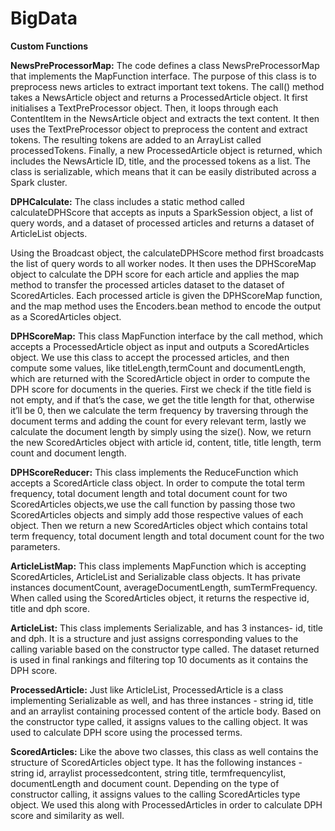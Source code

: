 # BigData


**Custom Functions**

**NewsPreProcessorMap:** The code defines a class NewsPreProcessorMap that implements the MapFunction interface. The purpose of this class is to preprocess news articles to extract important text tokens.
The call() method takes a NewsArticle object and returns a ProcessedArticle object. It first initialises a TextPreProcessor object. Then, it loops through each ContentItem in the NewsArticle object and extracts the text content. It then uses the TextPreProcessor object to preprocess the content and extract tokens. The resulting tokens are added to an ArrayList called processedTokens. Finally, a new ProcessedArticle object is returned, which includes the NewsArticle ID, title, and the processed tokens as a list.
The class is serializable, which means that it can be easily distributed across a Spark cluster. 

**DPHCalculate:** The class includes a static method called calculateDPHScore that accepts as inputs a SparkSession object, a list of query words, and a dataset of processed articles and returns a dataset of ArticleList objects.

Using the Broadcast object, the calculateDPHScore method first broadcasts the list of query words to all worker nodes. It then uses the DPHScoreMap object to calculate the DPH score for each article and applies the map method to transfer the processed articles dataset to the dataset of ScoredArticles. Each processed article is given the DPHScoreMap function, and the map method uses the Encoders.bean method to encode the output as a ScoredArticles object.

**DPHScoreMap:** This class MapFunction interface by the call method, which accepts a ProcessedArticle object as input and outputs a ScoredArticles object. 
We use this class to accept the processed articles, and then compute some values, like titleLength,termCount and documentLength, which are returned with the ScoredArticle object in order to compute the DPH score for  documents in the queries. First we check if the title field is not empty, and if that’s the case, we get the title length for that, otherwise it’ll be 0, then we calculate the term frequency by traversing through the document terms and adding the count for every relevant term, lastly we calculate the document length by simply using the size().
Now, we return the new ScoredArticles object with article id, content, title, title length, term count and document length.

**DPHScoreReducer:**  This class implements the ReduceFunction which accepts a ScoredArticle class object. In order to compute the total term frequency, total document length and total document count for two ScoredArticles objects,we use the call function by passing those two ScoredArticles objects and simply add those respective values of each object. Then we return a new ScoredArticles object which contains total term frequency, total document length and total document count for the two parameters.

**ArticleListMap:**  This class  implements MapFunction which is accepting ScoredArticles, ArticleList and Serializable class objects. It has private instances documentCount, averageDocumentLength, sumTermFrequency. When called using the ScoredArticles object, it returns the respective id, title and dph score.

**ArticleList:** This class implements Serializable, and has 3 instances- id, title and dph. It is a structure and just assigns corresponding values to the calling variable based on the constructor type called. The dataset returned is used in final rankings and filtering top 10 documents as it contains the DPH score.

**ProcessedArticle:**  Just like ArticleList, ProcessedArticle is a class implementing Serializable as well, and has three instances - string id, title and an arraylist containing processed content of the article body. Based on the constructor type called, it assigns values to the calling object. It was used to calculate DPH score using the processed terms.

**ScoredArticles:** Like the above two classes, this class as well contains the structure of ScoredArticles object type. It has the following instances - string id, arraylist processedcontent, string title, termfrequencylist, documentLength and document count.
Depending on the type of constructor calling, it assigns values to the calling ScoredArticles type object. We used this along with ProcessedArticles in order to calculate DPH score and similarity as well.

